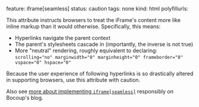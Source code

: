 feature: iframe[seamless]
status: caution
tags: none
kind: html
polyfillurls:

This attribute instructs browsers to treat the iFrame's content more like inline markup than it would otherwise. Specifically, this means:

* Hyperlinks navigate the parent context
* The parent's stylesheets cascade in (importantly, the inverse is not true)
* More "neutral" rendering, roughly equivalent to declaring: `scrolling="no" marginwidth="0" marginheight="0" frameborder="0" vspace="0" hspace="0"`

Because the user experience of following hyperlinks is so drastically altered in supporting browsers, use this attribute with caution.

Also see [more about implementing `iframe[seamless]`](http://weblog.bocoup.com/third-party-javascript-development-future/#iframe-seamless) responsibly on Bocoup's blog.
